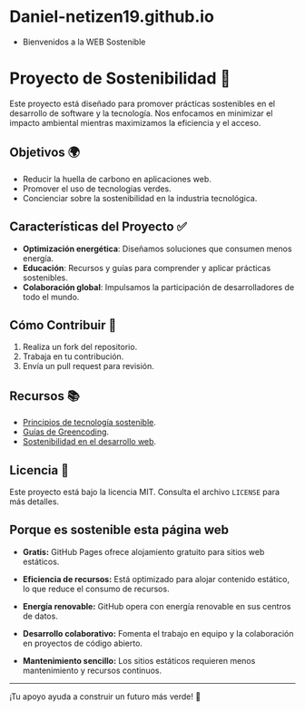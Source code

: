 # Daniel-netizen19.github.io
- Bienvenidos a la WEB Sostenible

# Proyecto de Sostenibilidad 🌱

Este proyecto está diseñado para promover prácticas sostenibles en el desarrollo de software y la tecnología. Nos enfocamos en minimizar el impacto ambiental mientras maximizamos la eficiencia y el acceso.

## Objetivos 🌍

- Reducir la huella de carbono en aplicaciones web.
- Promover el uso de tecnologías verdes.
- Concienciar sobre la sostenibilidad en la industria tecnológica.

## Características del Proyecto ✅

- **Optimización energética**: Diseñamos soluciones que consumen menos energía.
- **Educación**: Recursos y guías para comprender y aplicar prácticas sostenibles.
- **Colaboración global**: Impulsamos la participación de desarrolladores de todo el mundo.

## Cómo Contribuir 🤝

1. Realiza un fork del repositorio.
2. Trabaja en tu contribución.
3. Envía un pull request para revisión.

## Recursos 📚

- [Principios de tecnología sostenible](https://www.sustainable.tech/principles).
- [Guías de Greencoding](https://www.green-coding.org).
- [Sostenibilidad en el desarrollo web](https://www.websostenible.com).

## Licencia 📝

Este proyecto está bajo la licencia MIT. Consulta el archivo `LICENSE` para más detalles.

## Porque es sostenible esta página web

- **Gratis:** GitHub Pages ofrece alojamiento gratuito para sitios web estáticos.

- **Eficiencia de recursos:** Está optimizado para alojar contenido estático, lo que reduce el consumo de recursos.

- **Energía renovable:** GitHub opera con energía renovable en sus centros de datos.

- **Desarrollo colaborativo:** Fomenta el trabajo en equipo y la colaboración en proyectos de código abierto.

- **Mantenimiento sencillo:** Los sitios estáticos requieren menos mantenimiento y recursos continuos.

---

¡Tu apoyo ayuda a construir un futuro más verde! 💚
 
